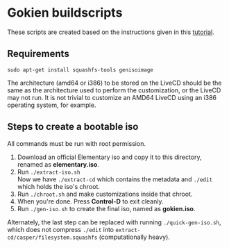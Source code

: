 # Gokien buildscripts

These scripts are created based on the instructions given in this [tutorial](https://help.ubuntu.com/community/LiveCDCustomization).

## Requirements

	sudo apt-get install squashfs-tools genisoimage

The architecture (amd64 or i386) to be stored on the LiveCD should be the same as the architecture used to perform the customization, or the LiveCD may not run. It is not trivial to customize an AMD64 LiveCD using an i386 operating system, for example.

## Steps to create a bootable iso

All commands must be run with root permission.

1. Download an official Elementary iso and copy it to this directory, renamed as **elementary.iso**.
2. Run `./extract-iso.sh`<br>
   Now we have `./extract-cd` which contains the metadata and `./edit` which holds the iso's chroot.
3. Run `./chroot.sh` and make customizations inside that chroot.
4. When you're done. Press **Control-D** to exit cleanly.
5. Run `./gen-iso.sh` to create the final iso, named as **gokien.iso**.

Alternately, the last step can be replaced with running `./quick-gen-iso.sh`, which does not compress `./edit` into `extract-cd/casper/filesystem.squashfs` (computationally heavy).
